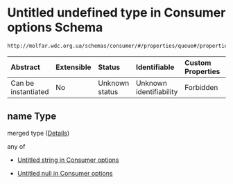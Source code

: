 # Untitled undefined type in Consumer options Schema

```txt
http://molfar.wdc.org.ua/schemas/consumer/#/properties/queue#/properties/queue/properties/name
```



| Abstract            | Extensible | Status         | Identifiable            | Custom Properties | Additional Properties | Access Restrictions | Defined In                                                                |
| :------------------ | :--------- | :------------- | :---------------------- | :---------------- | :-------------------- | :------------------ | :------------------------------------------------------------------------ |
| Can be instantiated | No         | Unknown status | Unknown identifiability | Forbidden         | Allowed               | none                | [consumer.schema.json*](json/consumer.schema.json "open original schema") |

## name Type

merged type ([Details](consumer-properties-consumes-queue-options-properties-name.md))

any of

*   [Untitled string in Consumer options](consumer-properties-consumes-queue-options-properties-name-anyof-0.md "check type definition")

*   [Untitled null in Consumer options](consumer-properties-consumes-queue-options-properties-name-anyof-1.md "check type definition")
